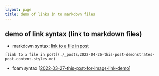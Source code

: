 ```yaml
---
layout: page
title: demo of links in to markdown files 
---
```

## demo of link syntax (link to markdown files)

- markdown syntax: [link to a file in post](./_posts/2022-04-26-this-post-demonstrates-post-content-styles.md)

`[link to a file in post](./_posts/2022-04-26-this-post-demonstrates-post-content-styles.md)`

- foam syntax [[2022-03-27-this-post-for-image-link-demo]]

[//begin]: # "Autogenerated link references for markdown compatibility"
[2022-03-27-this-post-for-image-link-demo]: _posts/2022-03-27-this-post-for-image-link-demo "demo a image as summary"
[//end]: # "Autogenerated link references"